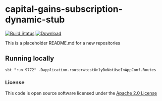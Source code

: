 # capital-gains-subscription-dynamic-stub

[![Build Status](https://travis-ci.org/hmrc/capital-gains-subscription-dynamic-stub.svg)](https://travis-ci.org/hmrc/capital-gains-subscription-dynamic-stub) [ ![Download](https://api.bintray.com/packages/hmrc/releases/capital-gains-subscription-dynamic-stub/images/download.svg) ](https://bintray.com/hmrc/releases/capital-gains-subscription-dynamic-stub/_latestVersion)

This is a placeholder README.md for a new repositories

## Running locally

```
sbt "run 9772" -Dapplication.router=testOnlyDoNotUseInAppConf.Routes
```

### License

This code is open source software licensed under the [Apache 2.0 License]("http://www.apache.org/licenses/LICENSE-2.0.html")